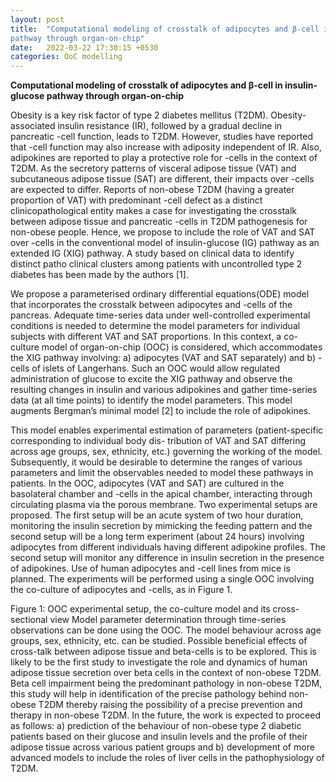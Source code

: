 ```yaml
---
layout: post
title:  "Computational modeling of crosstalk of adipocytes and β-cell in insulin-glucose
pathway through organ-on-chip"
date:   2022-03-22 17:30:15 +0530
categories: OoC modelling
---
```


**Computational modeling of crosstalk of adipocytes and β-cell in insulin-glucose
pathway through organ-on-chip**

Obesity is a key risk factor of type 2 diabetes mellitus (T2DM). Obesity-associated insulin resistance (IR), followed
by a gradual decline in pancreatic -cell function, leads to T2DM. However, studies have reported that -cell function
may also increase with adiposity independent of IR. Also, adipokines are reported to play a protective role for -cells
in the context of T2DM. As the secretory patterns of visceral adipose tissue (VAT) and subcutaneous adipose tissue
(SAT) are different, their impacts over -cells are expected to differ. Reports of non-obese T2DM (having a greater
proportion of VAT) with predominant -cell defect as a distinct clinicopathological entity makes a case for investigating
the crosstalk between adipose tissue and pancreatic -cells in T2DM pathogenesis for non-obese people. Hence, we
propose to include the role of VAT and SAT over -cells in the conventional model of insulin-glucose (IG) pathway
as an extended IG (XIG) pathway. A study based on clinical data to identify distinct patho clinical clusters among
patients with uncontrolled type 2 diabetes has been made by the authors [1].

We propose a parameterised ordinary differential equations(ODE) model that incorporates the crosstalk between
adipocytes and -cells of the pancreas. Adequate time-series data under well-controlled experimental conditions is
needed to determine the model parameters for individual subjects with different VAT and SAT proportions. In this
context, a co-culture model of organ-on-chip (OOC) is considered, which accommodates the XIG pathway involving:
a) adipocytes (VAT and SAT separately) and b) -cells of islets of Langerhans. Such an OOC would allow regulated
administration of glucose to excite the XIG pathway and observe the resulting changes in insulin and various adipokines
and gather time-series data (at all time points) to identify the model parameters. This model augments Bergman’s
minimal model [2] to include the role of adipokines.

This model enables experimental estimation of parameters (patient-specific corresponding to individual body dis-
tribution of VAT and SAT differing across age groups, sex, ethnicity, etc.) governing the working of the model.
Subsequently, it would be desirable to determine the ranges of various parameters and limit the observables needed to
model these pathways in patients. In the OOC, adipocytes (VAT and SAT) are cultured in the basolateral chamber
and -cells in the apical chamber, interacting through circulating plasma via the porous membrane. Two experimental
setups are proposed. The first setup will be an acute system of two hour duration, monitoring the insulin secretion
by mimicking the feeding pattern and the second setup will be a long term experiment (about 24 hours) involving
adipocytes from different individuals having different adipokine profiles. The second setup will monitor any difference
in insulin secretion in the presence of adipokines. Use of human adipocytes and -cell lines from mice is planned. The
experiments will be performed using a single OOC involving the co-culture of adipocytes and -cells, as in Figure 1.

Figure 1: OOC experimental setup, the co-culture model and its cross-sectional view Model parameter determination
through time-series observations can be done using the OOC. The model behaviour across age groups, sex, ethnicity,
etc. can be studied. Possible beneficial effects of cross-talk between adipose tissue and beta-cells is to be explored.
This is likely to be the first study to investigate the role and dynamics of human adipose tissue secretion over beta
cells in the context of non-obese T2DM. Beta cell impairment being the predominant pathology in non-obese T2DM,
this study will help in identification of the precise pathology behind non-obese T2DM thereby raising the possibility
of a precise prevention and therapy in non-obese T2DM. In the future, the work is expected to proceed as follows:
a) prediction of the behaviour of non-obese type 2 diabetic patients based on their glucose and insulin levels and the
profile of their adipose tissue across various patient groups and b) development of more advanced models to include
the roles of liver cells in the pathophysiology of T2DM.

